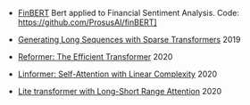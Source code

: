 * <a name="finbert">[FinBERT](https://arxiv.org/abs/1908.10063) Bert applied to Financial Sentiment Analysis.</a>
Code: https://github.com/ProsusAI/finBERT]

* <a name="reformer">[Generating Long Sequences with Sparse Transformers](https://arxiv.org/abs/1904.10509)
2019</a>

* <a name="reformer">[Reformer: The Efficient Transformer](https://arxiv.org/abs/2001.04451)
2020</a>

* <a name="linformer">[Linformer: Self-Attention with Linear Complexity](https://arxiv.org/abs/2006.04768)
2020</a>

* <a name="lite">[Lite transformer with Long-Short Range Attention](https://arxiv.org/pdf/2004.11886.pdf)
2020</a>